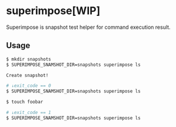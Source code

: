 # superimpose[WIP]

Superimpose is snapshot test helper for command execution result.

## Usage

```zsh
$ mkdir snapshots
$ SUPERIMPOSE_SNAMSHOT_DIR=snapshots superimpose ls

Create snapshot!

# ↓exit_code == 0
$ SUPERIMPOSE_SNAMSHOT_DIR=snapshots superimpose ls

$ touch foobar

# ↓exit_code == 1
$ SUPERIMPOSE_SNAMSHOT_DIR=snapshots superimpose ls
```
